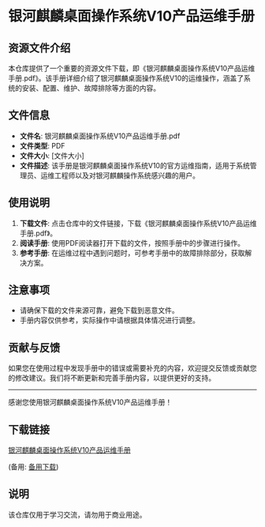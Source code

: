 # 银河麒麟桌面操作系统V10产品运维手册

## 资源文件介绍

本仓库提供了一个重要的资源文件下载，即《银河麒麟桌面操作系统V10产品运维手册.pdf》。该手册详细介绍了银河麒麟桌面操作系统V10的运维操作，涵盖了系统的安装、配置、维护、故障排除等方面的内容。

## 文件信息

- **文件名**: 银河麒麟桌面操作系统V10产品运维手册.pdf
- **文件类型**: PDF
- **文件大小**: [文件大小]
- **文件描述**: 该手册是银河麒麟桌面操作系统V10的官方运维指南，适用于系统管理员、运维工程师以及对银河麒麟操作系统感兴趣的用户。

## 使用说明

1. **下载文件**: 点击仓库中的文件链接，下载《银河麒麟桌面操作系统V10产品运维手册.pdf》。
2. **阅读手册**: 使用PDF阅读器打开下载的文件，按照手册中的步骤进行操作。
3. **参考手册**: 在运维过程中遇到问题时，可参考手册中的故障排除部分，获取解决方案。

## 注意事项

- 请确保下载的文件来源可靠，避免下载到恶意文件。
- 手册内容仅供参考，实际操作中请根据具体情况进行调整。

## 贡献与反馈

如果您在使用过程中发现手册中的错误或需要补充的内容，欢迎提交反馈或贡献您的修改建议。我们将不断更新和完善手册内容，以提供更好的支持。

---

感谢您使用银河麒麟桌面操作系统V10产品运维手册！

## 下载链接
[银河麒麟桌面操作系统V10产品运维手册]() 

(备用: [备用下载](https://pan.baidu.com/s/1Mvj85O80syfEyy-AizZ4Nw?pwd=1234))

## 说明

该仓库仅用于学习交流，请勿用于商业用途。
